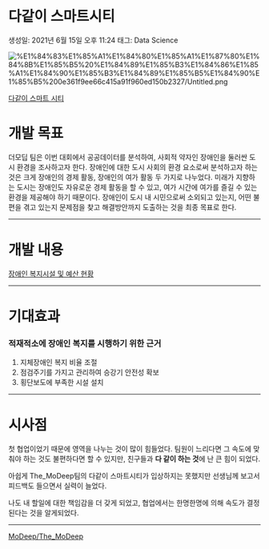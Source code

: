 # 다같이 스마트시티

생성일: 2021년 6월 15일 오후 11:24
태그: Data Science

![%E1%84%83%E1%85%A1%E1%84%80%E1%85%A1%E1%87%80%E1%84%8B%E1%85%B5%20%E1%84%89%E1%85%B3%E1%84%86%E1%85%A1%E1%84%90%E1%85%B3%E1%84%89%E1%85%B5%E1%84%90%E1%85%B5%200e361f9ee66c415a91f960ed150b2327/Untitled.png](%E1%84%83%E1%85%A1%E1%84%80%E1%85%A1%E1%87%80%E1%84%8B%E1%85%B5%20%E1%84%89%E1%85%B3%E1%84%86%E1%85%A1%E1%84%90%E1%85%B3%E1%84%89%E1%85%B5%E1%84%90%E1%85%B5%200e361f9ee66c415a91f960ed150b2327/Untitled.png)

[다같이 스마트 시티](%E1%84%83%E1%85%A1%E1%84%80%E1%85%A1%E1%87%80%E1%84%8B%E1%85%B5%20%E1%84%89%E1%85%B3%E1%84%86%E1%85%A1%E1%84%90%E1%85%B3%E1%84%89%E1%85%B5%E1%84%90%E1%85%B5%200e361f9ee66c415a91f960ed150b2327/%E1%84%83%E1%85%A1%E1%84%80%E1%85%A1%E1%87%80%E1%84%8B%E1%85%B5%20%E1%84%89%E1%85%B3%E1%84%86%E1%85%A1%E1%84%90%E1%85%B3%20%E1%84%89%E1%85%B5%E1%84%90%E1%85%B5%2008d01bc060c24262b3f64bbbccd9ef29.csv)

# 개발 목표

  더모딥 팀은 이번 대회에서 공공데이터를 분석하여, 사회적 약자인 장애인을 둘러싼 도시 환경을
조사하고자 한다. 장애인에 대한 도시 사회의 환경 요소로써 분석하고자 하는 것은 크게 장애인의
경제 활동, 장애인의 여가 활동 두 가지로 나누었다.
  미래가 지향하는 도시는 장애인도 자유로운 경제 활동을 할 수 있고, 여가 시간에 여가를
즐길 수 있는 환경을 제공해야 하기 때문이다. 장애인이 도시 내 시민으로써 소외되고 있는지,
어떤 불편을 겪고 있는지 문제점을 찾고 해결방안까지 도출하는 것을 최종 목표로 한다.

---

# 개발 내용

[장애인 복지시설 및 예산 현황](%E1%84%83%E1%85%A1%E1%84%80%E1%85%A1%E1%87%80%E1%84%8B%E1%85%B5%20%E1%84%89%E1%85%B3%E1%84%86%E1%85%A1%E1%84%90%E1%85%B3%E1%84%89%E1%85%B5%E1%84%90%E1%85%B5%200e361f9ee66c415a91f960ed150b2327/%E1%84%8C%E1%85%A1%E1%86%BC%E1%84%8B%E1%85%A2%E1%84%8B%E1%85%B5%E1%86%AB%20%E1%84%87%E1%85%A9%E1%86%A8%E1%84%8C%E1%85%B5%E1%84%89%E1%85%B5%E1%84%89%E1%85%A5%E1%86%AF%20%E1%84%86%E1%85%B5%E1%86%BE%20%E1%84%8B%E1%85%A8%E1%84%89%E1%85%A1%E1%86%AB%20%E1%84%92%E1%85%A7%E1%86%AB%E1%84%92%E1%85%AA%E1%86%BC%201f74275a6b29498881c6f914fd6569d3.csv)

---

# 기대효과

### 적재적소에 장애인 복지를 시행하기 위한 근거

1. 지체장애인 복지 비율 조절
2. 점검주기를 가지고 관리하여 승강기 안전성 확보 
3. 횡단보도에 부족한 시설 설치

---

# 시사점

  첫 협업이었기 때문에 영역을 나누는 것이 많이 힘들었다. 
팀원이 느리다면 그 속도에 맞춰야 하는 것도 불편하다면 할 수 있지만,
친구들과 **다 같이 하는 것**에 난 큰 힘이 되었다.

  아쉽게 The_MoDeep팀의 다같이 스마트시티가 입상하지는 못했지만
선생님께 보고서 피드백도 들으면서 실력이 늘었다.

  나도 내 할일에 대한 책임감을 더 갖게 되었고, 
협업에서는 한명한명에 의해 속도가 결정된다는 것을 알게되었다.

---

[MoDeep/The_MoDeep](http://github.com/MoDeep/The_MoDeep)